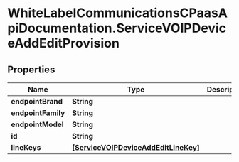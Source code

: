 # WhiteLabelCommunicationsCPaasApiDocumentation.ServiceVOIPDeviceAddEditProvision

## Properties

Name | Type | Description | Notes
------------ | ------------- | ------------- | -------------
**endpointBrand** | **String** |  | [optional] 
**endpointFamily** | **String** |  | [optional] 
**endpointModel** | **String** |  | [optional] 
**id** | **String** |  | [optional] 
**lineKeys** | [**[ServiceVOIPDeviceAddEditLineKey]**](ServiceVOIPDeviceAddEditLineKey.md) |  | [optional] 


